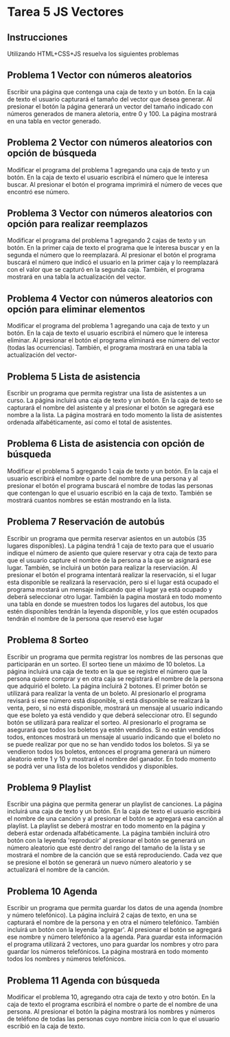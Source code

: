 # Tarea 5 JS Vectores

## Instrucciones
Utilizando HTML+CSS+JS resuelva los siguientes problemas

## Problema 1 Vector con números aleatorios
Escribir una página que contenga una caja de texto y un botón. En la caja de texto el usuario capturará el tamaño del vector que desea generar. Al presionar el botón la página generará un vector del tamaño indicado con números generados de manera aletoria, entre 0 y 100. La página mostrará en una tabla en vector generado.

## Problema 2 Vector con números aleatorios con opción de búsqueda
Modificar el programa del problema 1 agregando una caja de texto y un botón. En la caja de texto el usuario escribirá el número que le interesa buscar. Al presionar el botón el programa imprimirá el número de veces que encontró ese número.

## Problema 3 Vector con números aleatorios con opción para realizar reemplazos
Modificar el programa del problema 1 agregando 2 cajas de texto y un botón. En la primer caja de texto el programa que le interesa buscar y en la segunda el número que lo reemplazará. Al presionar el botón el programa buscará el número que indicó el usuario en la primer caja y lo reemplazará con el valor que se capturó en la segunda caja. También, el programa mostrará en una tabla la actualización del vector.

## Problema 4 Vector con números aleatorios con opción para eliminar elementos
Modificar el programa del problema 1 agregando una caja de texto y un botón. En la caja de texto el usuario escribirá el número que le interesa eliminar. Al presionar el botón el programa eliminará ese número del vector (todas las ocurrencias). También, el programa mostrará en una tabla la actualización del vector-

## Problema 5 Lista de asistencia
Escribir un programa que permita registrar una lista de asistentes a un curso. La página incluirá una caja de texto y un botón. En la caja de texto se capturará el nombre del asistente y al presionar el botón se agregará ese nombre a la lista. La página mostrará en todo momento la lista de asistentes ordenada alfabéticamente, así como el total de asistentes.

## Problema 6 Lista de asistencia con opción de búsqueda
Modificar el problema 5 agregando 1 caja de texto y un botón. En la caja el usuario escribirá el nombre o parte del nombre de una persona y al presionar el botón el programa buscará el nombre de todas las personas que contengan lo que el usuario escribió en la caja de texto. También se mostrará cuantos nombres se están mostrando en la lista.

## Problema 7 Reservación de autobús
Escribir un programa que permita reservar asientos en un autobús (35 lugares disponibles). La página tendrá 1 caja de texto para que el usuario indique el número de asiento que quiere reservar y otra caja de texto para que el usuario capture el nombre de la persona a la que se asignará ese lugar. También, se incluirá un botón para realizar la reserviación. Al presionar el botón el programa intentará realizar la reservación, si el lugar esta disponible se realizará la reservación, pero si el lugar está ocupado el programa mostará un mensaje indicando que el lugar ya está ocupado y deberá seleccionar otro lugar. También la pagina mostará en todo momento una tabla en donde se muestren todos los lugares del autobus, los que estén disponibles tendrán la leyenda disponible, y los que estén ocupados tendrán el nombre de la persona que reservó ese lugar

## Problema 8 Sorteo
Escribir un programa que permita registrar los nombres de las personas que participarán en un sorteo. El sorteo tiene un máximo de 10 boletos. La página incluirá una caja de texto en la que se registre el número que la persona quiere comprar y en otra caja se registrará el nombre de la persona que adquirió el boleto. La página incluirá 2 botones. El primer botón se utilizará para realizar la venta de un boleto. Al presionarlo el programa revisará si ese número está disponible, si está disponible se realizará la venta, pero, si no está disponible, mostrará un mensaje al usuario indicando que ese boleto ya está vendido y que deberá seleccionar otro. El segundo botón se utilizará para realizar el sorteo. Al presionarlo el programa se asegurará que todos los boletos ya estén vendidos. Si no están vendidos todos, entonces mostrará un mensaje al usuario indicando que el boleto no se puede realizar por que no se han vendido todos los boletos. Si ya se vendieron todos los boletos, entonces el programa generará un número aleatorio entre 1 y 10 y mostrará el nombre del ganador. En todo momento se podrá ver una lista de los boletos vendidos y disponibles.

## Problema 9 Playlist
Escribir una página que permita generar un playlist de canciones. La página incluirá una caja de texto y un botón. En la caja de texto el usuario escribirá el nombre de una canción y al presionar el botón se agregará esa canción al playlist. La playlist se deberá mostrar en todo momento en la página y deberá estar ordenada alfabéticamente. La página también incluirá otro botón con la leyenda 'reproducir' al presionar el botón se generará un número aleatorio que esté dentro del rango del tamaño de la lista y se mostrará el nombre de la canción que se está reproduciendo. Cada vez que se presione el botón se generará un nuevo número aleatorio y se actualizará el nombre de la canción.

## Problema 10 Agenda
Escribir un programa que permita guardar los datos de una agenda (nombre y número telefónico). La página incluirá 2 cajas de texto, en una se capturará el nombre de la persona y en otra el número telefónico. También incluirá un botón con la leyenda 'agregar'. Al presionar el botón se agregará ese nombre y número telefónico a la agenda. Para guardar esta información el programa utilizará 2 vectores, uno para guardar los nombres y otro para guardar los números telefónicos. La página mostrará en todo momento todos los nombres y números telefónicos.

## Problema 11 Agenda con búsqueda
Modificar el problema 10, agregando otra caja de texto y otro botón. En la caja de texto el programa escribirá el nombre o parte de el nombre de una persona. Al presionar el botón la página mostrará los nombres y números de teléfono de todas las personas cuyo nombre inicia con lo que el usuario escribió en la caja de texto.


